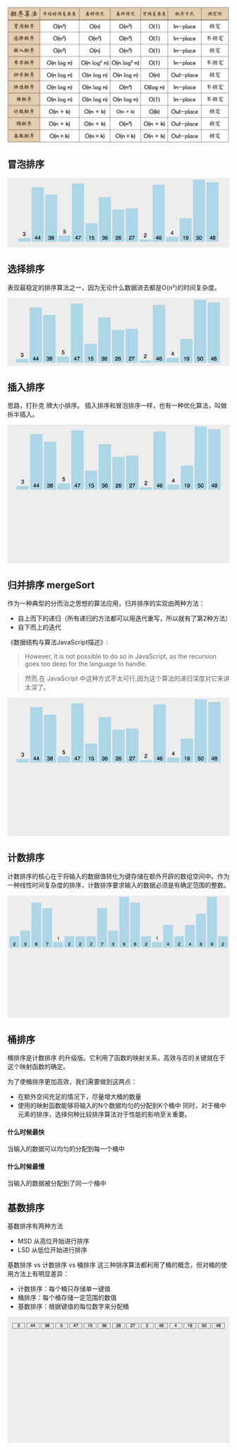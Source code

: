 ![profile](../assets/sort/sort1.png)

## 冒泡排序
![profile](../assets/sort/bubbleSort.gif)

## 选择排序

表现最稳定的排序算法之一，因为无论什么数据进去都是O(n²)的时间复杂度。

![profile](../assets/sort/selectionSort.gif)


## 插入排序
思路，打扑克 牌大小排序。
插入排序和冒泡排序一样，也有一种优化算法，叫做拆半插入。

![profile](../assets/sort/insertSort.gif)


## 归并排序 mergeSort

作为一种典型的分而治之思想的算法应用，归并排序的实现由两种方法：

- 自上而下的递归（所有递归的方法都可以用迭代重写，所以就有了第2种方法）
- 自下而上的迭代

《数据结构与算法JavaScript描述》:

> However, it is not possible to do so in JavaScript, as the recursion goes too deep for the language to handle.

>然而,在 JavaScript 中这种方式不太可行,因为这个算法的递归深度对它来讲太深了。



![profile](../assets/sort/mergeSort.gif)


## 计数排序
计数排序的核心在于将输入的数据值转化为键存储在额外开辟的数组空间中。作为一种线性时间复杂度的排序，计数排序要求输入的数据必须是有确定范围的整数。

![profile](../assets/sort/countingSort.gif)

## 桶排序
桶排序是计数排序
的升级版。它利用了函数的映射关系，高效与否的关键就在于这个映射函数的确定。

为了使桶排序更加高效，我们需要做到这两点：

- 在额外空间充足的情况下，尽量增大桶的数量
- 使用的映射函数能够将输入的N个数据均匀的分配到K个桶中
同时，对于桶中元素的排序，选择何种比较排序算法对于性能的影响至关重要。

#### 什么时候最快
当输入的数据可以均匀的分配到每一个桶中

#### 什么时候最慢
当输入的数据被分配到了同一个桶中

## 基数排序
基数排序有两种方法

- MSD 从高位开始进行排序
- LSD 从低位开始进行排序

基数排序 vs 计数排序 vs 桶排序
这三种排序算法都利用了桶的概念，但对桶的使用方法上有明显差异：

- 计数排序：每个桶只存储单一键值
- 桶排序：每个桶存储一定范围的数值
- 基数排序：根据键值的每位数字来分配桶


![profile](../assets/sort/radixSort.gif)
